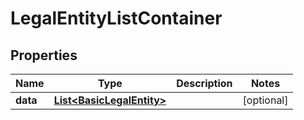 

# LegalEntityListContainer


## Properties

| Name | Type | Description | Notes |
|------------ | ------------- | ------------- | -------------|
|**data** | [**List&lt;BasicLegalEntity&gt;**](BasicLegalEntity.md) |  |  [optional] |



